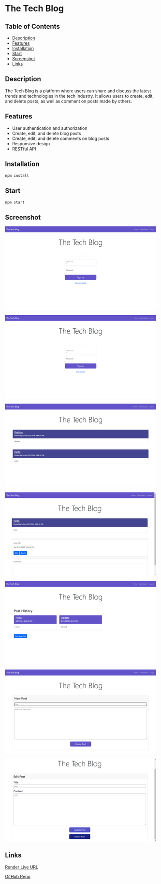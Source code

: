# The Tech Blog

## Table of Contents
- [Description](#description)
- [Features](#features)
- [Installation](#installation)
- [Start](#start)
- [Screenshot](#screenshot)
- [Links](#links)

## Description
The Tech Blog is a platform where users can share and discuss the latest trends and technologies in the tech industry. It allows users to create, edit, and delete posts, as well as comment on posts made by others.

## Features
- User authentication and authorization
- Create, edit, and delete blog posts
- Create, edit, and delete comments on blog posts
- Responsive design
- RESTful API

## Installation
 ```
npm install
  ```

## Start
 ```
npm start 
  ```
## Screenshot
![alttext](./assets/The-Tech-Blog.SignUp.png)

![alttext](./assets/The-Tech-Blog.LogIn.png)

![alttext](./assets/The-Tech-Blog.Home.png)

![alttext](./assets/The-Tech-Blog.Comments.png)

![alttext](./assets/The-Tech-Blog.Dashboard.png)

![alttext](./assets/The-Tech-Blog.AddPost.png)

![alttext](./assets/The-Tech-Blog.EditPost.png)

## Links

[Render Live URL](https://the-tech-blog-nml3.onrender.com)

[GitHub Repo](https://github.com/zoniaramirez/the-tech-blog)
